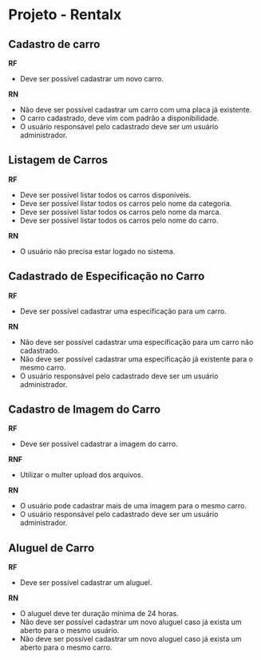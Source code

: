 # Projeto - Rentalx

## Cadastro de carro

**RF**
- Deve ser possível cadastrar um novo carro.

**RN**
- Não deve ser possível cadastrar um carro com uma placa já existente.
- O carro cadastrado, deve vim com padrão a disponibilidade.
- O usuário responsável pelo cadastrado deve ser um usuário administrador.

## Listagem de Carros

**RF**
- Deve ser possível listar todos os carros disponíveis.
- Deve ser possível listar todos os carros pelo nome da categoria.
- Deve ser possível listar todos os carros pelo nome da marca.
- Deve ser possível listar todos os carros pelo nome do carro.

**RN**
- O usuário não precisa estar logado no sistema.

## Cadastrado de Especificação no Carro

**RF**
- Deve ser possível cadastrar uma especificação para um carro.


**RN**
- Não deve ser possível cadastrar uma especificação para um carro não cadastrado.
- Não deve ser possível cadastrar uma especificação já existente para o mesmo carro.
- O usuário responsável pelo cadastrado deve ser um usuário administrador.

## Cadastro de Imagem do Carro

**RF**
- Deve ser possível cadastrar a imagem do carro.


**RNF**
- Utilizar o multer upload dos arquivos.

**RN**
- O usuário pode cadastrar mais de uma imagem para o mesmo carro.
- O usuário responsável pelo cadastrado deve ser um usuário administrador.

## Aluguel de Carro

**RF**
- Deve ser possível cadastrar um aluguel.

**RN**
- O aluguel deve ter duração mínima de 24 horas.
- Não deve ser possível cadastrar um novo aluguel caso já exista um aberto para o mesmo usuário.
- Não deve ser possível cadastrar um novo aluguel caso já exista um aberto para o mesmo carro.


